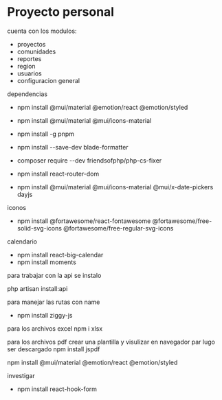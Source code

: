 # Proyecto personal

cuenta con los modulos:

-   proyectos
-   comunidades
-   reportes
-   region
-   usuarios
-   configuracion general

dependencias

-   npm install @mui/material @emotion/react @emotion/styled
-   npm install @mui/material @mui/icons-material

-   npm install -g pnpm
-   npm install --save-dev blade-formatter
-   composer require --dev friendsofphp/php-cs-fixer
-   npm install react-router-dom
-   npm install @mui/material @mui/icons-material @mui/x-date-pickers dayjs

iconos

-   npm install @fortawesome/react-fontawesome @fortawesome/free-solid-svg-icons @fortawesome/free-regular-svg-icons

calendario

-   npm install react-big-calendar
-   npm install moments

para trabajar con la api se instalo

php artisan install:api

para manejar las rutas con name

-   npm install ziggy-js

para los archivos excel
npm i xlsx

para los archivos pdf crear una plantilla y visulizar en navegador par lugo ser descargado
npm install jspdf

npm install @mui/material @emotion/react @emotion/styled

investigar

-   npm install react-hook-form
